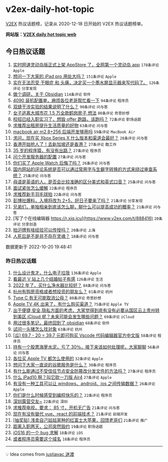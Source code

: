 # v2ex-daily-hot-topic

[V2EX](https://www.v2ex.com/) 热议话题榜，记录从 2020-12-18 日开始的 V2EX 热议话题榜单。

**网站版：[V2EX daily hot topic web](https://boojack.github.io/v2ex-daily-hot-topic-web/)**

## 今日热议话题

<!-- TODAY BEGIN -->

1. [实时网速灵动岛版正式上架 AppStore 了，全网第一个灵动岛 app](https://www.v2ex.com/t/888318) `178条评论` `Apple`
1. [想问一下大家的 iPad pro 用处大吗？](https://www.v2ex.com/t/888383) `151条评论` `Apple`
1. [实在无法忍受 干眼症 和 头痛，决定买一个墨水屏显示器来写代码了。](https://www.v2ex.com/t/888366) `126条评论` `分享发现`
1. [做个调研，关于 Obsidian](https://www.v2ex.com/t/888288) `114条评论` `软件`
1. [4090 装机配置单，麻烦各位老哥帮忙看一下](https://www.v2ex.com/t/888398) `94条评论` `程序员`
1. [双缝干涉实验的结果说明了什么？](https://www.v2ex.com/t/888332) `90条评论` `问与答`
1. [女子逃离大城市花 1.5 万全款鹤岗房子 想法](https://www.v2ex.com/t/888442) `80条评论` `奇思妙想`
1. [校招已经入职实习了，想毁 offer 跑路，该跑吗？](https://www.v2ex.com/t/888338) `72条评论` `职场话题`
1. [求推荐出租房提升生活质量的好物](https://www.v2ex.com/t/888352) `63条评论` `问与答`
1. [macbook air m2 8+256 后端开发够用吗](https://www.v2ex.com/t/888378) `59条评论` `MacBook Air`
1. [求问，现在买 Xbox Series X 什么版本和渠道会最好？](https://www.v2ex.com/t/888409) `28条评论` `问与答`
1. [香港开始抢人了！去新加坡还是香港？](https://www.v2ex.com/t/888452) `27条评论` `酷工作`
1. [35 岁的程序猿，有没有出路？](https://www.v2ex.com/t/888381) `27条评论` `程序员`
1. [问个开发服务器的配置](https://www.v2ex.com/t/888285) `27条评论` `问与答`
1. [你们买了 Apple Watch 后悔了吗？](https://www.v2ex.com/t/888465) `26条评论` `问与答`
1. [国内网站的评论系统是否可以通过常用字与生僻字转换的方式来绕过审查系统？](https://www.v2ex.com/t/888406) `25条评论` `问与答`
1. [母语是英语的人，是否会比较准确的区分美式和英式口音？](https://www.v2ex.com/t/888389) `25条评论` `问与答`
1. [面试紧张怎么缓解](https://www.v2ex.com/t/888424) `22条评论` `程序员`
1. [求推荐新手羽毛球拍](https://www.v2ex.com/t/888290) `22条评论` `问与答`
1. [彭博社爆料，入境将改为 2+5，好日子要来了吗？](https://www.v2ex.com/t/888458) `21条评论` `分享发现`
1. [兄弟们，单独相亲到底该怎么聊，聊什么可以提高成功的概率？](https://www.v2ex.com/t/888419) `21条评论` `问与答`
1. [写了个在线编辑器 https://r.xjq.icu](https://www.v2ex.com/t/888416) `20条评论` `分享创造`
1. [拍沪牌有啥经验可以传授吗？](https://www.v2ex.com/t/888284) `20条评论` `上海`
1. [人死后是不是并不存在灵魂？](https://www.v2ex.com/t/888570) `18条评论` `问与答`

数据更新于 2022-10-20 19:48:41

<!-- TODAY END -->

### 昨日热议话题

<!-- YESTERDAY BEGIN -->

1. [什么设计鬼才，什么电子垃圾](https://www.v2ex.com/t/887984) `136条评论` `Apple`
1. [看最近 V 站上几个结婚帖子有感](https://www.v2ex.com/t/888031) `126条评论` `生活`
1. [2022 年了，买什么净水器比较好？](https://www.v2ex.com/t/887996) `84条评论` `问与答`
1. [杭州有购房资格或者想投资的朋友么？](https://www.v2ex.com/t/888051) `81条评论` `杭州`
1. [Type C 有无可能取消公母？](https://www.v2ex.com/t/888046) `80条评论` `奇思妙想`
1. [Apple TV 4K 出来了，有什么购买渠道？](https://www.v2ex.com/t/887994) `75条评论` `Apple TV`
1. [出于便捷,安全,隐私方面的考虑，大家觉得到底有没有必要从国区云上贵州转到美区 iCloud 呢？未来可能会发生哪些问题？](https://www.v2ex.com/t/888067) `69条评论` `iCloud`
1. [用过很多笔记，最终回到了 obsidian](https://www.v2ex.com/t/888029) `68条评论` `软件`
1. [试问一头猪怎么找对象](https://www.v2ex.com/t/888017) `63条评论` `杭州`
1. [[瓜] 69.7 - 20 = 39.7 元即可购买 Vscode 代码编辑器官方中文版](https://www.v2ex.com/t/888177) `58条评论` `程序员`
1. [持有一个股票海萝水泥，亏了 30％，接下来该如何处理呢，大家聊聊](https://www.v2ex.com/t/888087) `56条评论` `问与答`
1. [各位买 Apple TV 都怎么使用的](https://www.v2ex.com/t/888124) `32条评论` `Apple`
1. [想问下大家一直说的谷歌服务是什么？](https://www.v2ex.com/t/888152) `30条评论` `程序员`
1. [有什么能通过不受信任节点安全防篡改分发文件的方法吗？](https://www.v2ex.com/t/888136) `27条评论` `程序员`
1. [什么 iPad10 啊？叫它砍一刀版 Air4](https://www.v2ex.com/t/887985) `27条评论` `Apple`
1. [有没有一种工具可以让 windows、android、ios 之间传输数据？](https://www.v2ex.com/t/888172) `26条评论` `Apple`
1. [你们是什么时候感受到编程快乐的？](https://www.v2ex.com/t/888246) `22条评论` `程序员`
1. [深圳露营交友~](https://www.v2ex.com/t/888225) `22条评论` `深圳`
1. [求推荐电视，要求： 85 寸，开机无广告](https://www.v2ex.com/t/888222) `21条评论` `问与答`
1. [现在有没有替代 vue、react 的前端技术？](https://www.v2ex.com/t/888211) `21条评论` `前端开发`
1. [[抽奖贴] 浅卖自己姑姑家种的红富士大苹果，回馈老哥们](https://www.v2ex.com/t/888164) `21条评论` `推广`
1. [距离入职两天，公司突然毁约](https://www.v2ex.com/t/888205) `19条评论` `职场话题`
1. [iOS16 的一个 bug 求解](https://www.v2ex.com/t/888228) `18条评论` `iOS`
1. [或者程序员需要这个域名](https://www.v2ex.com/t/887990) `18条评论` `程序员`

<!-- YESTERDAY END -->

---

💡 Idea comes from [justjavac 迷渡](https://github.com/justjavac/)
